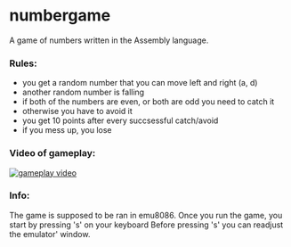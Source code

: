 # numbergame
A game of numbers written in the Assembly language.

### Rules: 
- you get a random number that you can move left and right (a, d)
- another random number is falling
- if both of the numbers are even, or both are odd you need to catch it
- otherwise you have to avoid it
- you get 10 points after every succsessful catch/avoid
- if you mess up, you lose

### Video of gameplay:
[![gameplay video](https://img.youtube.com/vi/Fn5BZ0nEbfM/0.jpg)](https://youtu.be/Fn5BZ0nEbfM)

### Info:
The game is supposed to be ran in emu8086.
Once you run the game, you start by pressing 's' on your keyboard
Before pressing 's' you can readjust the emulator' window.
